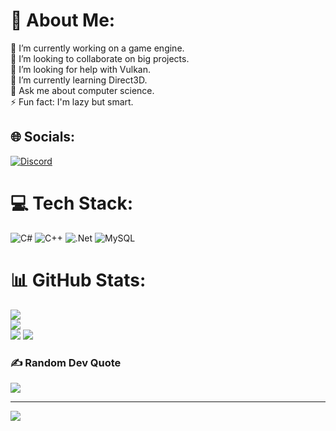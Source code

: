 # 💫 About Me:
🔭 I’m currently working on a game engine.<br>👯 I’m looking to collaborate on big projects.<br>🤝 I’m looking for help with Vulkan.<br>🌱 I’m currently learning Direct3D.<br>💬 Ask me about computer science.<br>⚡ Fun fact: I'm lazy but smart.


## 🌐 Socials:
[![Discord](https://img.shields.io/badge/Discord-%237289DA.svg?logo=discord&logoColor=white)](https://discord.gg/discordapp.com/users/594195164067659881) 

# 💻 Tech Stack:
![C#](https://img.shields.io/badge/c%23-%23239120.svg?style=for-the-badge&logo=c-sharp&logoColor=white) ![C++](https://img.shields.io/badge/c++-%2300599C.svg?style=for-the-badge&logo=c%2B%2B&logoColor=white) ![.Net](https://img.shields.io/badge/.NET-5C2D91?style=for-the-badge&logo=.net&logoColor=white) ![MySQL](https://img.shields.io/badge/mysql-%2300f.svg?style=for-the-badge&logo=mysql&logoColor=white)
# 📊 GitHub Stats:
![](https://github-readme-stats.vercel.app/api?username=g-martin772&theme=dark&hide_border=false&include_all_commits=true&count_private=true)<br/>
![](https://github-readme-streak-stats.herokuapp.com/?user=g-martin772&theme=dark&hide_border=false)<br/>
![](https://github-readme-stats.vercel.app/api/top-langs/?username=g-martin772&theme=dark&hide_border=false&include_all_commits=true&count_private=true&layout=compact)
![](https://github-readme-stats.vercel.app/api/top-langs/?username=myusername&hide=javascript,css,scss,html&theme=tokyonight)

### ✍️ Random Dev Quote
![](https://quotes-github-readme.vercel.app/api?type=horizontal&theme=radical)

---
[![](https://visitcount.itsvg.in/api?id=g-martin772&icon=0&color=0)](https://visitcount.itsvg.in)

<!-- Proudly created with GPRM ( https://gprm.itsvg.in ) -->
